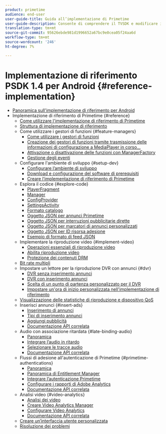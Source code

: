 ```yaml
---
product: primetime
audience: end-user
user-guide-title: Guida all’implementazione di Primetime
user-guide-description: Consente di comprendere il TVSDK e modificare i gestori delle funzioni per personalizzare il lettore personale.
translation-type: tm+mt
source-git-commit: 95626ebde981d1996652a67bc9e0cea05f24aa6d
workflow-type: tm+mt
source-wordcount: '246'
ht-degree: 7%

---
```



# Implementazione di riferimento PSDK 1.4 per Android {#reference-implementation}

+ [Panoramica sull&#39;implementazione di riferimento per Android](home.md)
+ Implementazione di riferimento di Primetime {#reference}
   + [Come utilizzare l&#39;implementazione di riferimento di Primetime](ref-implementation/how-to-use-ref-player.md)
   + [Struttura di implementazione di riferimento](ref-implementation/ref-player-structure.md)
   + Come utilizzare i gestori di funzioni {#feature-managers}
      + [Come utilizzare i gestori di funzioni](ref-implementation/using-feature-managers/how-to-use-feature-managers.md)
      + [Creazione dei gestori di funzioni tramite trasmissione delle informazioni di configurazione a MediaPlayer in corso...](ref-implementation/using-feature-managers/creating-feature-managers.md)
      + [Attivazione o disattivazione delle funzioni con ManagerFactory](ref-implementation/using-feature-managers/turning-features-on-off.md)
      + [Gestione degli eventi](ref-implementation/using-feature-managers/handling-events.md)
   + Configurare l&#39;ambiente di sviluppo {#setup-dev}
      + [Configurare l’ambiente di sviluppo](set-up-dev-environment/set-up-dev-environment-overview.md)
      + [Download e configurazione del software di prerequisiti](set-up-dev-environment/download-prereqs-android.md)
      + [Creare l’implementazione di riferimento di Primetime](set-up-dev-environment/install-the-ref-player-project.md)
   + Esplora il codice {#explore-code}
      + [PlayerFragment](set-up-dev-environment/exploring-code/player-fragment.md)
      + [Manager](set-up-dev-environment/exploring-code/about-psdk-feature-managers.md)
      + [ConfigProvider](set-up-dev-environment/exploring-code/config-provider.md)
      + [SettingsActivity](set-up-dev-environment/exploring-code/settings-activity.md)
      + [Formato catalogo](set-up-dev-environment/exploring-code/catalog-format.md)
      + [Oggetto JSON per annunci Primetime](set-up-dev-environment/exploring-code/json-pt-ads.md)
      + [Oggetto JSON per interruzioni pubblicitarie dirette](set-up-dev-environment/exploring-code/json-direct-ad-breaks.md)
      + [Oggetto JSON per marcatori di annunci personalizzati](set-up-dev-environment/exploring-code/json-custom-ad-markers.md)
      + [Oggetto JSON per ID risorsa adesione](set-up-dev-environment/exploring-code/json-entitlement-resource-id.md)
      + [Esempio di formato di feed JSON](set-up-dev-environment/exploring-code/example-json-feed-format.md)
   + Implementare la riproduzione video {#implement-video}
      + [Operazioni essenziali di riproduzione video](implement-video-playback/video-playback.md)
      + [Abilita riproduzione video](implement-video-playback/enable-video-playback.md)
      + [Protezione dei contenuti DRM](implement-video-playback/content-protection.md)
   + [Bit rate multipli](implement-video-playback/mbr.md)
   + Impostare un lettore per la riproduzione DVR con annunci {#dvr}
      + [DVR senza inserimento annunci](implement-video-playback/dvr/dvr-without-ad-insertion.md)
      + [DVR con inserimento annunci](implement-video-playback/dvr/dvr-with-ad-insertion.md)
      + [Scelta di un punto di partenza personalizzato per il DVR](implement-video-playback/dvr/dvr-custom-start-point.md)
      + [Impostare un&#39;ora di inizio personalizzata nell&#39;implementazione di riferimento](implement-video-playback/dvr/set-custom-start-time-dvr.md)
   + [Visualizzazione delle statistiche di riproduzione e dispositivo QoS](implement-video-playback/qos-statistics.md)
   + Inserisci annunci {#insert-ads}
      + [Inserimento di annunci](insert-ads/ad-insertion.md)
      + [Tipi di inserimento annunci](insert-ads/ad-insertion-types.md)
      + [Aggiungi pubblicità](insert-ads/add-advertising.md)
      + [Documentazione API correlata](insert-ads/aps-callbacks-ad-insertion.md)
   + Audio con associazione ritardata {#late-binding-audio}
      + [Panoramica](late-binding-audio/late-binding-audio-overview.md)
      + [Integrare l’audio in ritardo](late-binding-audio/aa-enable.md)
      + [Selezionare le tracce audio](late-binding-audio/select-audio-tracks.md)
      + [Documentazione API correlata](late-binding-audio/aa-api-callbacks.md)
   + Flussi di adesione all&#39;autenticazione di Primetime {#primetime-authentications}
      + [Panoramica](paytvpass-entitlement/paytvpass-entitlement-overview.md)
      + [Panoramica di Entitlement Manager](paytvpass-entitlement/entitlement-overvivew.md)
      + [Integrare l’autenticazione Primetime](paytvpass-entitlement/integrate-pass.md)
      + [Configurare i rapporti di Adobe Analytics](paytvpass-entitlement/pass-analytics-setup.md)
      + [Documentazione API correlata](paytvpass-entitlement/pass-apis-callbacks.md)
   + Analisi video {#video-analytics}
      + [Analisi dei video](video-analytics/video-analytics-overview.md)
      + [Creare Video Analytics Manager](video-analytics/create-video-analytics-manager.md)
      + [Configurare Video Analytics](video-analytics/configure-video-analytics-manager.md)
      + [Documentazione API correlata](video-analytics/va-apis-callbacks.md)
   + [Creare un’interfaccia utente personalizzata](build-custom-ui.md)
   + [Risoluzione dei problemi](troubleshooting.md)
